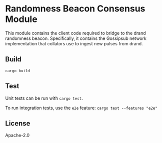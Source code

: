 # Randomness Beacon Consensus Module

This module contains the client code required to bridge to the drand randomness beacon. Specifically, it contains the Gossipsub network implementation that collators use to ingest new pulses from drand.


## Build

`cargo build`

## Test

Unit tests can be run with `cargo test`.

To run integration tests, use the `e2e` feature: `cargo test --features "e2e"`

## License

Apache-2.0

